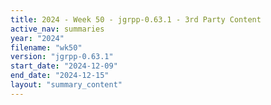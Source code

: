 ```yaml
---
title: 2024 - Week 50 - jgrpp-0.63.1 - 3rd Party Content
active_nav: summaries
year: "2024"
filename: "wk50"
version: "jgrpp-0.63.1"
start_date: "2024-12-09"
end_date: "2024-12-15"
layout: "summary_content"
---
```

